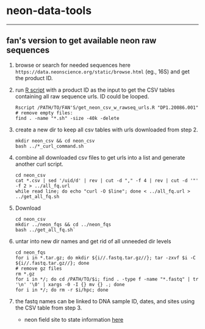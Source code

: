 # neon-data-tools

---

## fan's version to get available neon raw sequences 

1. browse or search for needed sequences here `https://data.neonscience.org/static/browse.html` (eg., 16S) and get the product ID. 

2. run [R script](https://github.com/fandemonium/R_code/blob/master/rscripts/get_neon_csv_w_rawseq_urls.R) with a product ID as the input to get the CSV tables containing all raw sequence urls. ID could be looped.   
   ```
   Rscript /PATH/TO/FAN'S/get_neon_csv_w_rawseq_urls.R "DP1.20086.001" 
   # remove empty files:  
   find . -name "*.sh" -size -40k -delete
   ```
  
3. create a new dir to keep all csv tables with urls downloaded from step 2. 
   ```
   mkdir neon_csv && cd neon_csv
   bash ../*_curl_command.sh
   ```
   
4. combine all downloaded csv files to get urls into a list and generate another curl script. 
   ```
   cd neon_csv
   cat *.csv | sed '/uid/d' | rev | cut -d "," -f 4 | rev | cut -d '"' -f 2 > ../all_fq.url
   while read line; do echo "curl -O $line"; done < ../all_fq.url > ../get_all_fq.sh
   ```
   
5. Download 
   ```
   cd neon_csv 
   mkdir ../neon_fqs && cd ../neon_fqs
   bash ../get_all_fq.sh`  
   ```
   
6. untar into new dir names and get rid of all unneeded dir levels  
   ```
   cd neon_fqs
   for i in *.tar.gz; do mkdir ${i//.fastq.tar.gz//}; tar -zxvf $i -C ${i//.fastq.tar.gz//}; done
   # remove gz files
   rm *.gz
   for i in */; do cd /PATH/TO/$i; find . -type f -name "*.fastq" | tr '\n' '\0' | xargs -0 -I {} mv {} .; done
   for i in */; do rm -r $i/hpc; done
   ```
   
7. the fastq names can be linked to DNA sample ID, dates, and sites using the CSV table from step 3.  
   + neon field site to state information [here](https://github.com/germs-lab/neon-data-tools/blob/master/neon_field-sites.csv)

   
   
